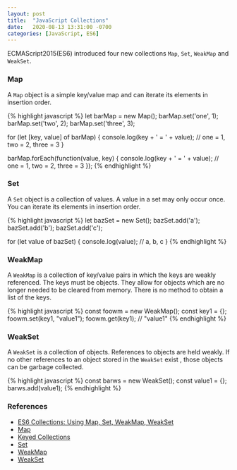 ```yaml
---
layout: post
title:  "JavaScript Collections"
date:   2020-08-13 13:31:00 -0700
categories: [JavaScript, ES6]
---
```


ECMAScript2015(ES6) introduced four new collections `Map`, `Set`, `WeakMap` and `WeakSet`.

### Map
A `Map` object is a simple key/value map and can iterate its elements 
in insertion order.

{% highlight javascript %}
let barMap = new Map();
barMap.set('one', 1);
barMap.set('two', 2);
barMap.set('three', 3);

for (let [key, value] of barMap) {
    console.log(key + ' = ' + value); // one = 1, two = 2, three = 3
}

barMap.forEach(function(value, key) {
    console.log(key + ' = ' + value); // one = 1, two = 2, three = 3
});
{% endhighlight %}

### Set
A `Set` object is a collection of values. A value in a set may only
occur once. You can iterate its elements in insertion order.

{% highlight javascript %}
let bazSet = new Set();
bazSet.add('a');
bazSet.add('b');
bazSet.add('c');

for (let value of bazSet) {
    console.log(value); // a, b, c
}
{% endhighlight %}

### WeakMap
A `WeakMap` is a collection of key/value pairs in which the keys are 
weakly referenced. The keys must be objects. They allow for objects
which are no longer needed to be cleared from memory.
There is no method to obtain a list of the keys.

{% highlight javascript %}
const foowm = new WeakMap();
const key1 = {};
foowm.set(key1, "value1");
foowm.get(key1); // "value1"
{% endhighlight %}

### WeakSet
A `WeakSet` is a collection of objects. References to objects are held weakly.
If no other references to an object stored in the `WeakSet` exist , those objects
can be garbage collected.

{% highlight javascript %}
const barws = new WeakSet();
const value1 = {};
barws.add(value1);
{% endhighlight %}

### References
- [ES6 Collections: Using Map, Set, WeakMap, WeakSet](https://www.sitepoint.com/es6-collections-map-set-weakmap-weakset/)
- [Map](https://developer.mozilla.org/en-US/docs/Web/JavaScript/Reference/Global_Objects/Map)
- [Keyed Collections](https://developer.mozilla.org/en-US/docs/Web/JavaScript/Guide/Keyed_collections)
- [Set](https://developer.mozilla.org/en-US/docs/Web/JavaScript/Reference/Global_Objects/Set)
- [WeakMap](https://developer.mozilla.org/en-US/docs/Web/JavaScript/Reference/Global_Objects/WeakMap)
- [WeakSet](https://developer.mozilla.org/en-US/docs/Web/JavaScript/Reference/Global_Objects/WeakSet)